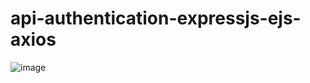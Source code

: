 # api-authentication-expressjs-ejs-axios
![image](https://github.com/rkapril/api-authentication-expressjs-ejs-axios/assets/61505106/37028425-2120-432c-b17f-c5117c3060eb)
